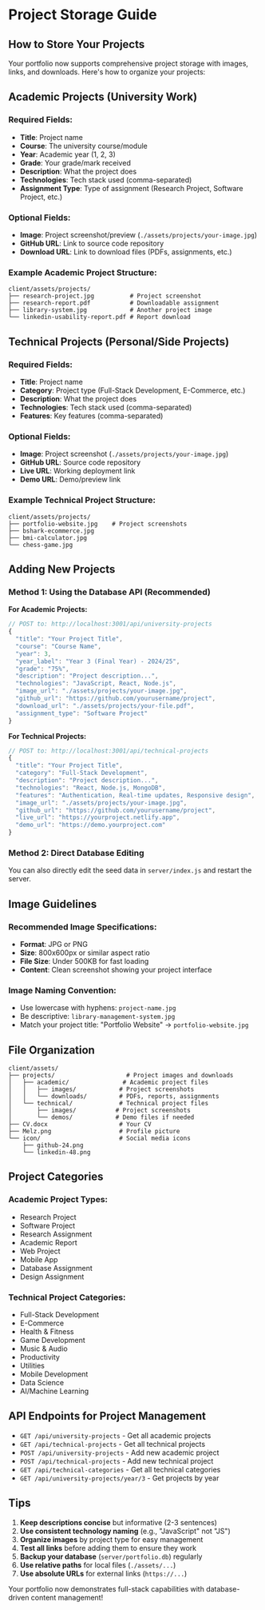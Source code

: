 # Project Storage Guide

## How to Store Your Projects

Your portfolio now supports comprehensive project storage with images, links, and downloads. Here's how to organize your projects:

## Academic Projects (University Work)

### Required Fields:
- **Title**: Project name
- **Course**: The university course/module
- **Year**: Academic year (1, 2, 3)
- **Grade**: Your grade/mark received
- **Description**: What the project does
- **Technologies**: Tech stack used (comma-separated)
- **Assignment Type**: Type of assignment (Research Project, Software Project, etc.)

### Optional Fields:
- **Image**: Project screenshot/preview (`./assets/projects/your-image.jpg`)
- **GitHub URL**: Link to source code repository
- **Download URL**: Link to download files (PDFs, assignments, etc.)

### Example Academic Project Structure:
```
client/assets/projects/
├── research-project.jpg          # Project screenshot
├── research-report.pdf           # Downloadable assignment
├── library-system.jpg            # Another project image
└── linkedin-usability-report.pdf # Report download
```

## Technical Projects (Personal/Side Projects)

### Required Fields:
- **Title**: Project name
- **Category**: Project type (Full-Stack Development, E-Commerce, etc.)
- **Description**: What the project does
- **Technologies**: Tech stack used (comma-separated)
- **Features**: Key features (comma-separated)

### Optional Fields:
- **Image**: Project screenshot (`./assets/projects/your-image.jpg`)
- **GitHub URL**: Source code repository
- **Live URL**: Working deployment link
- **Demo URL**: Demo/preview link

### Example Technical Project Structure:
```
client/assets/projects/
├── portfolio-website.jpg    # Project screenshots
├── bshark-ecommerce.jpg
├── bmi-calculator.jpg
└── chess-game.jpg
```

## Adding New Projects

### Method 1: Using the Database API (Recommended)

**For Academic Projects:**
```javascript
// POST to: http://localhost:3001/api/university-projects
{
  "title": "Your Project Title",
  "course": "Course Name",
  "year": 3,
  "year_label": "Year 3 (Final Year) - 2024/25",
  "grade": "75%",
  "description": "Project description...",
  "technologies": "JavaScript, React, Node.js",
  "image_url": "./assets/projects/your-image.jpg",
  "github_url": "https://github.com/yourusername/project",
  "download_url": "./assets/projects/your-file.pdf",
  "assignment_type": "Software Project"
}
```

**For Technical Projects:**
```javascript
// POST to: http://localhost:3001/api/technical-projects
{
  "title": "Your Project Title",
  "category": "Full-Stack Development",
  "description": "Project description...",
  "technologies": "React, Node.js, MongoDB",
  "features": "Authentication, Real-time updates, Responsive design",
  "image_url": "./assets/projects/your-image.jpg",
  "github_url": "https://github.com/yourusername/project",
  "live_url": "https://yourproject.netlify.app",
  "demo_url": "https://demo.yourproject.com"
}
```

### Method 2: Direct Database Editing

You can also directly edit the seed data in `server/index.js` and restart the server.

## Image Guidelines

### Recommended Image Specifications:
- **Format**: JPG or PNG
- **Size**: 800x600px or similar aspect ratio
- **File Size**: Under 500KB for fast loading
- **Content**: Clean screenshot showing your project interface

### Image Naming Convention:
- Use lowercase with hyphens: `project-name.jpg`
- Be descriptive: `library-management-system.jpg`
- Match your project title: "Portfolio Website" → `portfolio-website.jpg`

## File Organization

```
client/assets/
├── projects/                    # Project images and downloads
│   ├── academic/               # Academic project files
│   │   ├── images/            # Project screenshots
│   │   └── downloads/         # PDFs, reports, assignments
│   └── technical/             # Technical project files
│       ├── images/           # Project screenshots
│       └── demos/            # Demo files if needed
├── CV.docx                    # Your CV
├── Melz.png                   # Profile picture
└── icon/                      # Social media icons
    ├── github-24.png
    └── linkedin-48.png
```

## Project Categories

### Academic Project Types:
- Research Project
- Software Project
- Research Assignment
- Academic Report
- Web Project
- Mobile App
- Database Assignment
- Design Assignment

### Technical Project Categories:
- Full-Stack Development
- E-Commerce
- Health & Fitness
- Game Development
- Music & Audio
- Productivity
- Utilities
- Mobile Development
- Data Science
- AI/Machine Learning

## API Endpoints for Project Management

- `GET /api/university-projects` - Get all academic projects
- `GET /api/technical-projects` - Get all technical projects
- `POST /api/university-projects` - Add new academic project
- `POST /api/technical-projects` - Add new technical project
- `GET /api/technical-categories` - Get all technical categories
- `GET /api/university-projects/year/3` - Get projects by year

## Tips

1. **Keep descriptions concise** but informative (2-3 sentences)
2. **Use consistent technology naming** (e.g., "JavaScript" not "JS")
3. **Organize images** by project type for easy management
4. **Test all links** before adding them to ensure they work
5. **Backup your database** (`server/portfolio.db`) regularly
6. **Use relative paths** for local files (`./assets/...`)
7. **Use absolute URLs** for external links (`https://...`)

Your portfolio now demonstrates full-stack capabilities with database-driven content management!
